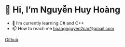 # 👋 Hi, I’m Nguyễn Huy Hoàng
- 🌱 I’m currently learning C# and C++
- 📫 How to reach me hoangnguyen2car@gmail.com
<!-------
![](https://cafedev.vn/wp-content/uploads/2020/05/cafedevn_css.jpg) (&lt;img /&gt;) 
------->
[Github](https://cafedev.vn/wp-content/uploads/2020/05/cafedevn_css.jpg)



<!---
hoangnguyen-w/hoangnguyen-w is a ✨ special ✨ repository because its `README.md` (this file) appears on your GitHub profile.
You can click the Preview link to take a look at your changes.
--->
